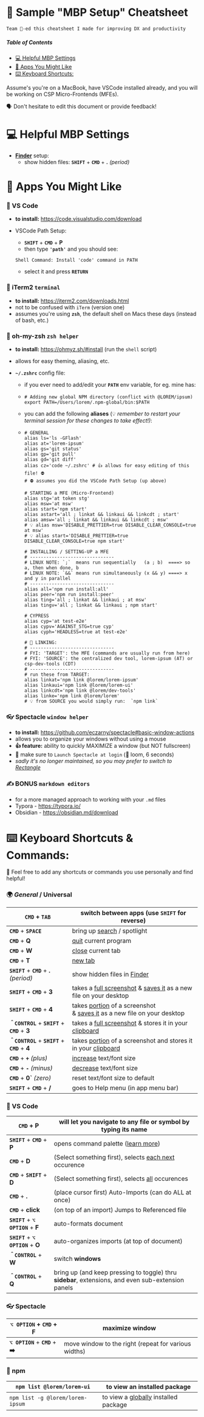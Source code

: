 # 👾 Sample "MBP Setup" Cheatsheet

```
Team 💙-ed this cheatsheet I made for improving DX and productivity
```



##### Table of Contents  

- [💻 Helpful MBP Settings](#helpful-mbp-settings)
- [📱 Apps You Might Like](#apps-you-might-like)
- [⌨️ Keyboard Shortcuts:](#keyboard-shortcuts)



Assume's you're on a MacBook, have VSCode installed already, and you will be working on CSP Micro-Frontends (MFEs).

🗣 Don't hesitate to edit this document or provide feedback!



# 💻 Helpful MBP Settings

<a name="helpful-mbp-settings"> </a>

* <u>**Finder**</u> setup:
  - show hidden files:   **`SHIFT`** + **`CMD`** +  **.**  *(period)*




# 📱 Apps You Might Like

<a name="apps-you-might-like"> </a>

### 🎽 VS Code

* **to install:** https://code.visualstudio.com/download 

* VSCode Path Setup:

  * **`SHIFT`** + **`CMD`** + **P** 
  * then type **`'path'`** and you should see:

  ``` 
  Shell Command: Install 'code' command in PATH
  ```

  * select it and press **`RETURN`**



### 👾  iTerm2   `terminal`

* **to install:** https://iterm2.com/downloads.html
* not to be confused with `iTerm` (version one)
* assumes you're using **`zsh`**, the default shell on Macs these days (instead of bash, etc.)



### 🙈 oh-my-zsh   `zsh helper`

* **to install:** https://ohmyz.sh/#install (run the `shell` script)

* allows for easy theming, aliasing, etc.

* **`~/.zshrc`** config file:

  * if you ever need to add/edit your **`PATH`** env variable, for eg. mine has:

  * ```shell
    # Adding new global NPM directory (conflict with @LOREM/ipsum)
    export PATH=/Users/lorem/.npm-global/bin:$PATH
    ```

  * you can add the following **aliases** (💡 *remember to restart your terminal session for these changes to take effect!)*:

  * ```shell
    # GENERAL
    alias ls='ls -GFlash'
    alias at='lorem-ipsum'
    alias gs='git status'
    alias gp='git pull'
    alias gd='git diff'
    alias cz='code ~/.zshrc' # 👍 allows for easy editing of this file! ⛔️
    # ⛔️ assumes you did the VSCode Path Setup (up above)
    
    # STARTING a MFE (Micro-Frontend)
    alias stg='at token stg'
    alias msw='at msw'
    alias start='npm start'
    alias astart='all ; linkat && linkaui && linkcdt ; start'
    alias amsw='all ; linkat && linkaui && linkcdt ; msw'
    # 💡 alias msw='DISABLE_PRETTIER=true DISABLE_CLEAR_CONSOLE=true at msw'
    # 💡 alias start='DISABLE_PRETTIER=true DISABLE_CLEAR_CONSOLE=true npm start'
    
    # INSTALLING / SETTING-UP a MFE
    # ------------------------------- 
    # LINUX NOTE: `;`  means run sequentially   (a ; b)  ====> so a, then when done, b
    # LINUX NOTE: `&&` means run simultaneously (x && y) ====> x and y in parallel
    # ------------------------------- 
    alias all='npm run install:all'
    alias peer='npm run install:peer'
    alias ting='all ; linkat && linkaui ; at msw' 
    alias tingv='all ; linkat && linkaui ; npm start'
    
    # CYPRESS
    alias cyp='at test-e2e'
    alias cypv='AGAINST_STG=true cyp'
    alias cyph='HEADLESS=true at test-e2e'
    
    # 🔗 LINKING:
    # ------------------------------- 
    # FYI: 'TARGET': the MFE (commands are usually run from here)
    # FYI: 'SOURCE': the centralized dev tool, lorem-ipsum (AT) or csp-dev-tools (CDT)
    # ------------------------------- 
    # run these from TARGET:
    alias linkat='npm link @lorem/lorem-ipsum' 
    alias linkaui='npm link @lorem/lorem-ui'   
    alias linkcdt='npm link @lorem/dev-tools'
    alias linke='npm link @lorem/lorem'
    # 💡 from SOURCE you would simply run:  `npm link` 
    ```



### 👓 Spectacle   `window helper`

* **to install:** https://github.com/eczarny/spectacle#basic-window-actions
* allows you to organize your windows without using a mouse
* **👍 feature:** ability to quickly MAXIMIZE a window (but NOT fullscreen) 
* 🧠 make sure to `Launch Spectacle at login` (🎥 loom, 6 seconds)
* *sadly it's no longer maintained, so you may prefer to switch to [Rectangle](https://github.com/rxhanson/Rectangle)*



### ✍️ BONUS    `markdown editors`

* for a more managed approach to working with your `.md` files
* Typora - https://typora.io/
* Obsidian - https://obsidian.md/download




# ⌨️ Keyboard Shortcuts & Commands:

💎 Feel free to add any shortcuts or commands you use personally and find helpful!

<a name="keyboard-shortcuts"> </a>

### 🌍 *General* / Universal

| **`CMD`** + **`TAB`**                             | switch between apps (use  **`SHIFT`** for reverse)           |
| ------------------------------------------------- | ------------------------------------------------------------ |
| **`CMD`** + **`SPACE`**                           | bring up <u>search</u> / spotlight                           |
| **`CMD`** + **Q**                                 | <u>quit</u> current program                                  |
| **`CMD`** + **W**                                 | <u>close</u> current tab                                     |
| **`CMD`** + **T**                                 | <u>new tab</u>                                               |
| **`SHIFT`** + **`CMD`** +  **.**  *(period)*      | show hidden files in <u>Finder</u>                           |
| **`SHIFT`** + **`CMD`** + **3**                   | takes a <u>full screenshot</u> & <u>saves it</u> as a new file on your desktop |
| **`SHIFT`** + **`CMD`** + **4**                   | takes <u>portion</u> of a screenshot <br />& <u>saves it</u> as a new file on your desktop |
| **`＾CONTROL`** + **`SHIFT`** + **`CMD`** + **3** | takes a <u>full screenshot</u> & stores it in your <u>clipboard</u> |
| **`＾CONTROL`** + **`SHIFT`** + **`CMD`** + **4** | takes <u>portion</u> of a screenshot and stores it in your <u>clipboard</u> |
| **`CMD`** + **`+`** *(plus)*                      | <u>increase</u> text/font size                               |
| **`CMD`** + **`-`** *(minus)*                     | <u>decrease</u> text/font size                               |
| **`CMD`** + **0`** *(zero)*                       | reset text/font size to default                              |
| **`SHIFT`** + **`CMD`** + **/**                   | goes to Help menu (in app menu bar)                          |



### 🎽 VS Code

| **`CMD`** + **P**                    | will let you navigate to any file or symbol by typing its name |
| ------------------------------------ | ------------------------------------------------------------ |
| **`SHIFT`** + **`CMD`** + **P**      | opens command palette ([learn more](https://code.visualstudio.com/docs/getstarted/userinterface#_command-palette)) |
| **`CMD`** + **D**                    | (Select something first), selects <u>each next</u> occurence |
| **`CMD`** +  **`SHIFT`** + **D**     | (Select something first), selects <u>all</u> occurences      |
| **`CMD`** + **.**                    | (place cursor first) Auto-Imports (can do ALL at once)       |
| **`CMD`** + **click**                | (on top of an import) Jumps to Referenced file               |
| **`SHIFT`** + **`⌥ OPTION`** + **F** | auto-formats document                                        |
| **`SHIFT`** + **`⌥ OPTION`** + **O** | auto-organizes imports (at top of document)                  |
| **`＾CONTROL`** + **W**              | switch **windows**                                           |
| **`＾CONTROL`** + **Q**              | bring up (and keep pressing to toggle) thru **sidebar**, extensions, and even sub-extension panels |



### 👓 Spectacle

| **`⌥ OPTION`**  + **`CMD`** + **F** | maximize window                                            |
| ----------------------------------- | ---------------------------------------------------------- |
| **`⌥ OPTION`** + **`CMD`** + **➡️**  | move window to the right (repeat for various widths)<br /> |



### 🚚 npm

| `npm list @lorem/lorem-ui`       | to view an installed package                 |
| ------------------------------------------- | -------------------------------------------- |
| `npm list -g @lorem/lorem-ipsum` | to view a <u>globally</u>  installed package |

